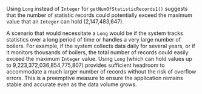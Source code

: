 Using `Long` instead of `Integer` for `getNumOfStatisticRecords1()` suggests that the number of statistic records could potentially exceed the maximum value that an `Integer` can hold (2,147,483,647).

A scenario that would necessitate a `Long` would be if the system tracks statistics over a long period of time or handles a very large number of boilers. For example, if the system collects data daily for several years, or if it monitors thousands of boilers, the total number of records could easily exceed the maximum `Integer` value.  Using `Long` (which can hold values up to 9,223,372,036,854,775,807) provides sufficient headroom to accommodate a much larger number of records without the risk of overflow errors.  This is a preemptive measure to ensure the application remains stable and accurate even as the data volume grows.